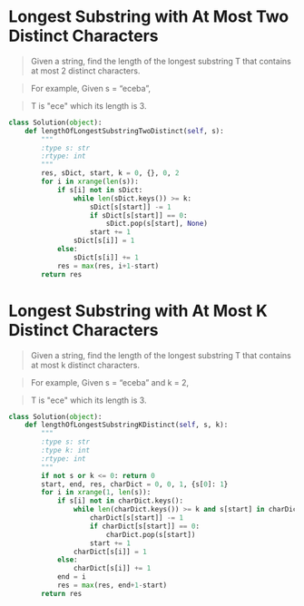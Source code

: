 # Longest Substring with At Most Two Distinct Characters

> Given a string, find the length of the longest substring T that contains at most 2 distinct characters.

> For example, Given s = “eceba”,

> T is "ece" which its length is 3.

```Python
class Solution(object):
    def lengthOfLongestSubstringTwoDistinct(self, s):
        """
        :type s: str
        :rtype: int
        """
        res, sDict, start, k = 0, {}, 0, 2
        for i in xrange(len(s)):
            if s[i] not in sDict:
                while len(sDict.keys()) >= k:
                    sDict[s[start]] -= 1
                    if sDict[s[start]] == 0:
                        sDict.pop(s[start], None)
                    start += 1
                sDict[s[i]] = 1
            else:
                sDict[s[i]] += 1
            res = max(res, i+1-start)
        return res
```

# Longest Substring with At Most K Distinct Characters

> Given a string, find the length of the longest substring T that contains at most k distinct characters.

> For example, Given s = “eceba” and k = 2,

> T is "ece" which its length is 3.

```Python
class Solution(object):
    def lengthOfLongestSubstringKDistinct(self, s, k):
        """
        :type s: str
        :type k: int
        :rtype: int
        """
        if not s or k <= 0: return 0
        start, end, res, charDict = 0, 0, 1, {s[0]: 1}
        for i in xrange(1, len(s)):
            if s[i] not in charDict.keys():
                while len(charDict.keys()) >= k and s[start] in charDict:
                    charDict[s[start]] -= 1
                    if charDict[s[start]] == 0:
                        charDict.pop(s[start])
                    start += 1
                charDict[s[i]] = 1
            else:
                charDict[s[i]] += 1
            end = i
            res = max(res, end+1-start)
        return res
```
